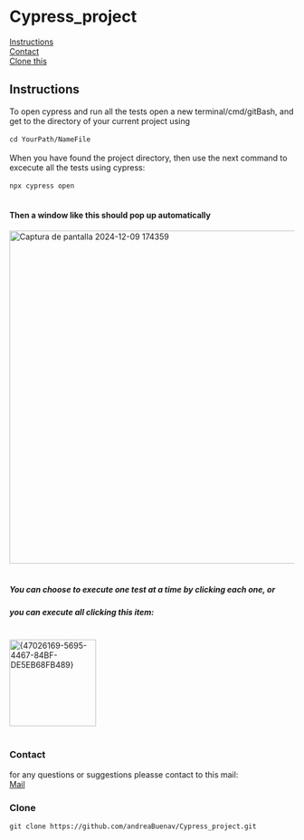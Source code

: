 ﻿# Cypress_project
 [Instructions](#instructions)<br/>
 [Contact](#contact)<br/>
 [Clone this](#clone) <br/>

 ## Instructions
 To open cypress and run all the tests open a new terminal/cmd/gitBash, and 
 get to the directory of your current project using <br/><br/>
 `cd YourPath/NameFile`<br/><br/>
When you have found the project directory, then use the next command to excecute all the tests using cypress: <br/><br/>
`npx cypress open`<br/><br/>
#### Then a window like this should pop up automatically
<img width="588" alt="Captura de pantalla 2024-12-09 174359" src="https://github.com/user-attachments/assets/b5806f50-695b-4748-902a-0c9999f708d7"><br/><br/>

##### You can choose to execute one test at a time by clicking each one, or
##### you can execute all clicking this item:<br/><br/>
<img width="153" alt="{47026169-5695-4467-84BF-DE5EB68FB489}" src="https://github.com/user-attachments/assets/a2092389-7673-4ed6-8e4e-c1a6370df48d"><br/><br/>

### Contact 
for any questions or suggestions pleasse contact to this mail:<br/>
[Mail](andrea.buenaventura@globant.com)<br/>
### Clone
`git clone https://github.com/andreaBuenav/Cypress_project.git` 
